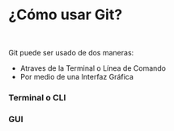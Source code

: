 # ¿Cómo usar Git?
<br>

Git puede ser usado de dos maneras:

- Atraves de la Terminal o Línea de Comando
- Por medio de una Interfaz Gráfica

<div class="grid grid-cols-2 mt-15">
  <div>

  ### Terminal o CLI
  
  <div class="flex items-center gap-4 h-50">
    <BashIcon class="h-20" />
    <GitBashIcon class="h-20" />
    <PowerShellIcon class="h-15" />
    <WindowTerminalIcon class="h-15" />
  </div>
  </div>

  <div>

  ### GUI

  <div class="flex items-center gap-4 h-50">
    <GitHubIcon class="h-20" />
    <SourceTreeIcon class="h-20" />
    <GitKrakenIcon class="h-20" />
    <TowerIcon class="h-20" />
  </div>
  </div>
</div>
